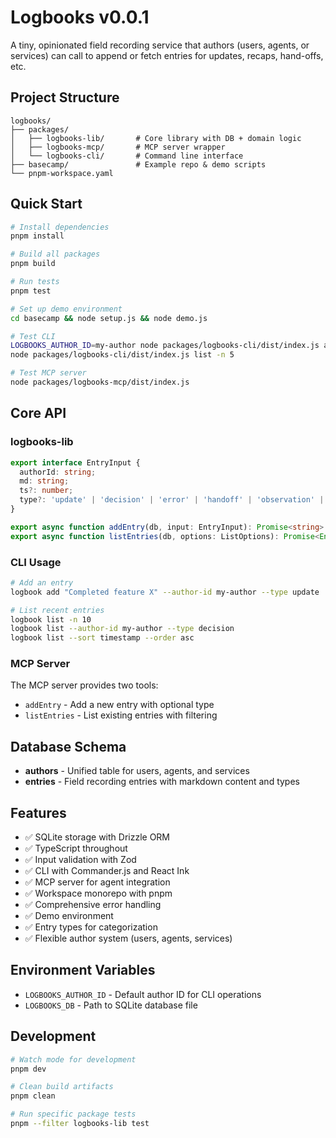 # Logbooks v0.0.1

A tiny, opinionated field recording service that authors (users, agents, or services) can call to append or fetch entries for updates, recaps, hand-offs, etc.

## Project Structure

```
logbooks/
├── packages/
│   ├── logbooks-lib/       # Core library with DB + domain logic
│   ├── logbooks-mcp/       # MCP server wrapper
│   └── logbooks-cli/       # Command line interface
├── basecamp/               # Example repo & demo scripts
└── pnpm-workspace.yaml
```

## Quick Start

```bash
# Install dependencies
pnpm install

# Build all packages
pnpm build

# Run tests
pnpm test

# Set up demo environment
cd basecamp && node setup.js && node demo.js

# Test CLI
LOGBOOKS_AUTHOR_ID=my-author node packages/logbooks-cli/dist/index.js add "Hello Logbooks!"
node packages/logbooks-cli/dist/index.js list -n 5

# Test MCP server
node packages/logbooks-mcp/dist/index.js
```

## Core API

### logbooks-lib

```typescript
export interface EntryInput { 
  authorId: string; 
  md: string; 
  ts?: number;
  type?: 'update' | 'decision' | 'error' | 'handoff' | 'observation' | 'task' | 'checkpoint';
}

export async function addEntry(db, input: EntryInput): Promise<string>
export async function listEntries(db, options: ListOptions): Promise<Entry[]>
```

### CLI Usage

```bash
# Add an entry
logbook add "Completed feature X" --author-id my-author --type update

# List recent entries
logbook list -n 10
logbook list --author-id my-author --type decision
logbook list --sort timestamp --order asc
```

### MCP Server

The MCP server provides two tools:
- `addEntry` - Add a new entry with optional type
- `listEntries` - List existing entries with filtering

## Database Schema

- **authors** - Unified table for users, agents, and services
- **entries** - Field recording entries with markdown content and types

## Features

- ✅ SQLite storage with Drizzle ORM
- ✅ TypeScript throughout
- ✅ Input validation with Zod
- ✅ CLI with Commander.js and React Ink
- ✅ MCP server for agent integration
- ✅ Workspace monorepo with pnpm
- ✅ Comprehensive error handling
- ✅ Demo environment
- ✅ Entry types for categorization
- ✅ Flexible author system (users, agents, services)

## Environment Variables

- `LOGBOOKS_AUTHOR_ID` - Default author ID for CLI operations
- `LOGBOOKS_DB` - Path to SQLite database file

## Development

```bash
# Watch mode for development
pnpm dev

# Clean build artifacts
pnpm clean

# Run specific package tests
pnpm --filter logbooks-lib test
```